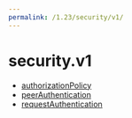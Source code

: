 ```yaml
---
permalink: /1.23/security/v1/
---
```


# security.v1



* [authorizationPolicy](authorizationPolicy.md)
* [peerAuthentication](peerAuthentication.md)
* [requestAuthentication](requestAuthentication.md)